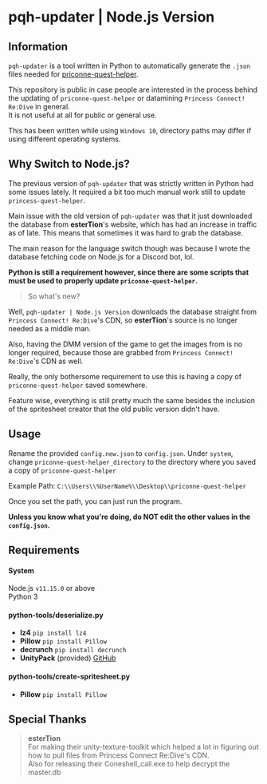 # pqh-updater | Node.js Version

## Information
`pqh-updater` is a tool written in Python to automatically generate the `.json` files needed for 
[priconne-quest-helper](https://github.com/Expugn/priconne-quest-helper).

This repository is public in case people are interested in the process behind the updating of `priconne-quest-helper` or datamining `Princess Connect! Re:Dive` in general.  
It is not useful at all for public or general use.

This has been written while using `Windows 10`, directory paths may differ if using different operating systems.

## Why Switch to Node.js?
The previous version of `pqh-updater` that was strictly written in Python had some issues lately. It required a bit too much
manual work still to update `princess-quest-helper`.

Main issue with the old version of `pqh-updater` was that it just downloaded the database from **esterTion**'s website, which has
had an increase in traffic as of late. This means that sometimes it was hard to grab the database.

The main reason for the language switch though was because I wrote the database fetching code on Node.js for a Discord bot, lol.

**Python is still a requirement however, since there are some scripts that must be used to properly update `priconne-quest-helper`.**

> So what's new?

Well, `pqh-updater | Node.js Version` downloads the database straight from `Princess Connect! Re:Dive`'s CDN, so **esterTion**'s source is no longer needed as a middle man.

Also, having the DMM version of the game to get the images from is no longer required, because those are grabbed from `Princess Connect! Re:Dive`'s CDN as well.

Really, the only bothersome requirement to use this is having a copy of `priconne-quest-helper` saved somewhere.

Feature wise, everything is still pretty much the same besides the inclusion of the spritesheet creator that the old public version didn't have.

## Usage
Rename the provided `config.new.json` to `config.json`. 
Under `system`, change `priconne-quest-helper_directory` to the directory where you saved a copy of `priconne-quest-helper`

Example Path: `C:\\Users\\%UserName%\\Desktop\\priconne-quest-helper`

Once you set the path, you can just run the program.

**Unless you know what you're doing, do NOT edit the other values in the `config.json`.**


## Requirements
#### System
Node.js `v11.15.0` or above<br>
Python 3

#### python-tools/deserialize.py
- **lz4** `pip install lz4`
- **Pillow** `pip install Pillow`
- **decrunch** `pip install decrunch`
- **UnityPack** (provided) [GitHub](https://github.com/HearthSim/UnityPack)

#### python-tools/create-spritesheet.py
- **Pillow** `pip install Pillow`

## Special Thanks
> **esterTion**<br>
For making their unity-texture-toolkit which helped a lot in figuring out how to pull files from Princess Connect Re:Dive's CDN.<br>
Also for releasing their Coneshell_call.exe to help decrypt the master.db